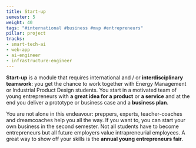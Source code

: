 ```yaml
---
title: Start-up
semester: 5
weight: 40
tags: "#international #business #mvp #entrepreneurs"
pillar: project
tracks:
- smart-tech-ai
- web-app
- ai-engineer
- infrastructure-engineer
---
```


**Start-up** is a module that requires international and / or **interdisciplinary teamwork**: you get the chance to work together with Energy Management or Industrial Product Design students.
You start in a motivated team of young entrepreneurs with **a great idea for a product** or **a service** and at the end you deliver a prototype or business case and a **business plan**.

You are not alone in this endeavour: preppers, experts, teacher-coaches and dreamcoaches help you all the way. If you want to, you can start your own business in the second semester. Not all students have to become entrepreneurs but all future employers value intrapreneurial employees. A great way to show off your skills is the **annual young entrepreneurs fair**.
